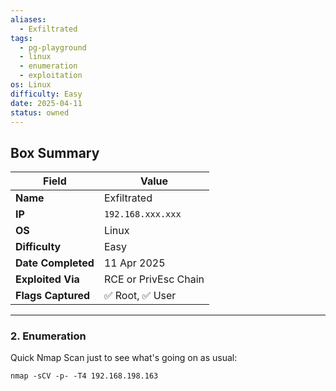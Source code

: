 ```yaml
---
aliases:
  - Exfiltrated
tags:
  - pg-playground
  - linux
  - enumeration
  - exploitation
os: Linux
difficulty: Easy
date: 2025-04-11
status: owned
---
```


## Box Summary

| Field              | Value                |
| ------------------ | -------------------- |
| **Name**           | Exfiltrated          |
| **IP**             | `192.168.xxx.xxx`    |
| **OS**             | Linux                |
| **Difficulty**     | Easy                 |
| **Date Completed** | 11 Apr 2025          |
| **Exploited Via**  | RCE or PrivEsc Chain |
| **Flags Captured** | ✅ Root, ✅ User       |

---

### 2. Enumeration

Quick Nmap Scan just to see what's going on as usual:

```
nmap -sCV -p- -T4 192.168.198.163
```

